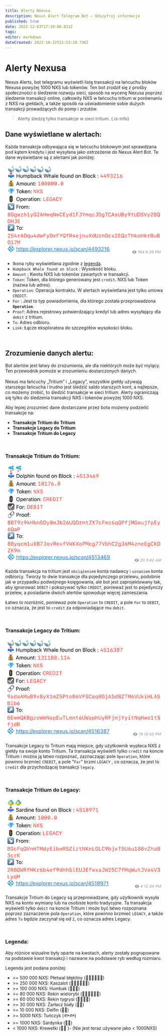 ```yaml
---
title: Alerty Nexusa
description: Nexus Alert Telegram Bot – Odszyfruj informacje
published: true
date: 2022-12-03T17:10:08.821Z
tags: 
editor: markdown
dateCreated: 2022-10-22T21:53:20.736Z
---
```


# Alerty Nexusa

Nexus Alerts, bot telegramu wyświetli listę transakcji na łańcuchu bloków Nexusa powyżej 1000 NXS lub tokenów. Ten bot zrodził się z prośby społeczności o śledzenie rozwoju sieci, sposób na wycenę Nexusa poprzez śledzenie transakcji online, całkowity NXS w łańcuchu tritium w porównaniu z NXS na giełdach, a także sposób na uświadomienie sobie dużych transakcji prowadzących do pomp i zrzutów.

> Alerty śledzą tylko transakcje w sieci tritium.
{.is-info}

## Dane wyświetlane w alertach:

Każda transakcja odbywająca się w łańcuchu blokowym jest sprawdzana pod kątem kredytu i jest wysyłana jako ostrzeżenie do Nexus Alert Bot. Te dane wyświetlane są z alertami jak poniżej:

![alert_data1.png](/alert_data1.png)

* Ikona ryby wyświetlana zgodnie z [legendą](nexus-alerts.md#legenda).
* `Humpback Whale found on block` : Wysokość bloku.
* `Amount` : Kwota NXS lub tokenów zawartych w transakcji.
* `Token`: Token, dla którego generowany jest `credit`. NXS lub Token (nazwa lub adres).
* `Operation`: Operacja kontraktu. W alertach wyświetlana jest tylko umowa `CREDIT`.
* `For` : Jest to typ powiadomienia, dla którego została przeprowadzona **`Operation`**.
* `Proof`: Adres rejestrowy potwierdzający kredyt lub adres wysyłający dla `debit` z tritium.
* `To`: Adres odbioru.
* `Link`: Łącze eksploratora do szczegółów wysokości bloku.

&nbsp;

## Zrozumienie danych alertu:

Bot alertów jest łatwy do zrozumienia, ale dla niektórych może być mylący. Ten przewodnik pomoże w zrozumieniu dostarczonych danych.\
\
Nexus ma łańcuchy „Tritium” i „Legacy”, wszystkie giełdy używają starszego łańcucha i trudno jest śledzić saldo starszych kont, a najlepsze, co możemy zrobić, to śledzić transakcje w sieci tritium. Alerty ograniczają się tylko do śledzenia transakcji NXS i tokenów powyżej 1000 NXS.

Aby lepiej zrozumieć dane dostarczane przez bota możemy podzielić transakcje na:

* **Transakcje Tritium do Tritium**
* **Transakcje Legacy do Tritium**
* **Transakcje Tritium do Legacy**

&nbsp;

### Transakcje Tritium do Tritium:&#x20;

![tritium_to_tritium1.png](/tritium_to_tritium1.png)

Każda transakcja na tritium jest `obciążeniem` konta nadawcy i `uznaniem` konta odbiorcy. Tworzy to dwie transakcje dla pojedynczego przelewu, podobnie jak w przypadku podwójnego księgowania, ale bot jest zaprojektowany tak, aby ignorować `DEBIT` i pokazywać tylko `CREDIT`, ponieważ jest to pojedynczy przelew, a posiadanie dwóch alertów spowoduje więcej zamieszania.

Łatwo to rozróżnić, ponieważ pole `Operation` to `CREDIT`, a pole `For` to `DEBIT`, co oznacza, że jest to `credit` za odpowiadające mu `debit`. 

&nbsp;

### Transakcje Legacy do Tritium:

![legacy_to_tritium1.png](/legacy_to_tritium1.png)

Transakcje Legacy to Tritium mają miejsce, gdy użytkownik wypłaca NXS z giełdy na swoje konto Tritium. Ta transakcja wyświetli tylko `credit` na koncie Tritium i można ją łatwo rozpoznać, zaznaczając pole `Operation`, które powinno brzmieć `CREDIT`, a pole "`For`" brzmi `LEGACY` , co oznacza, że jest to `credit` dla przychodzącej transakcji `legacy`.

&nbsp;

### Transakcje Tritium do Legacy:

![tritium_to_legacy1.png](/tritium_to_legacy1.png)

Transakcje Tritium do Legacy są przeprowadzane, gdy użytkownik wysyła NXS na konto wymiany lub na osobiste konto tradycyjne. Ta transakcja wyświetli tylko `debit` na koncie Tritium i może być łatwo rozpoznana poprzez zaznaczenie pola `Operation`, które powinno brzmieć `LEGACY`, a także adres `To` będzie zaczynał się od `2`, co oznacza adres Legacy.

&nbsp;

### Legenda:

Aby różnice wizualne były oparte na kwotach, alerty zostały pogrupowane na podstawie kwot transakcji i nazwane na podstawie ryb według rozmiaru.

&#x20;Legenda jest podana poniżej:

* \>= 500 000 NXS: Płetwal błękitny (🐳🐳🐳🐳🐳🐳)
* \>= 250 000 NXS: Kaszalot (🐋🐋🐋🐋🐋🐋)
* \>= 100 000 NXS: Humbak (🐋🐋🐋)
* \>= 80 000 NXS: Rekin wielorybi (🦈🦈🦈🦈🦈🦈)
* \>= 60 000 NXS: Rekin tygrysi (🦈🦈🦈🦈)
* \>= 30 000 NXS: Żarłacz biały (🦈🦈)
* \>= 10 000 NXS: Delfin (🐬🐬)
* \>= 5000 NXS: Tuńczyk (🐟🐟)
* \>= 1000 NXS: Sardynka (🐠🐠)
* < 1000 NXS: Krewetki (🦐🦐 )- (Nie jest teraz używane jako < 1000NXS)